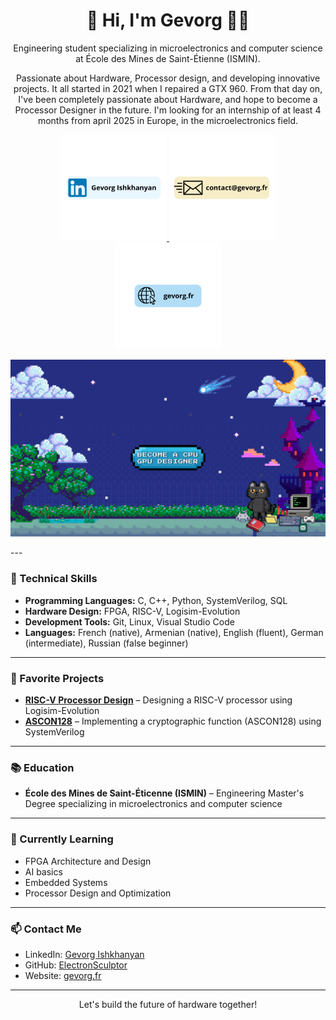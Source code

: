 <h1 align="center">👋 Hi, I'm Gevorg 👨‍💻</h1>

<p align="center">
Engineering student specializing in microelectronics and computer science at École des Mines de Saint-Étienne (ISMIN).
</p>

<p align="center">
  Passionate about Hardware, Processor design, and developing innovative projects.
  It all started in 2021 when I repaired a GTX 960. From that day on, I've been completely passionate about Hardware, and hope to become a Processor Designer in the future.
  I'm looking for an internship of at least 4 months from april 2025 in Europe, in the microelectronics field.

<p align="center">
  <a href="https://www.linkedin.com/in/gevorg-ishkhanyan/">
    <img src="https://github.com/ElectronSculptor/Imagepresentation/blob/main/LinkedIn%20Github.png" width = "170">
  </a>
  <a href="mailto:gevorg.ishkhanyan@etu.emse.fr">
    <img src="https://github.com/ElectronSculptor/Imagepresentation/blob/main/Mail%20GITHUb.png" width="170">
  </a>
  <a href="https://gevorg.fr">
    <img src="https://github.com/ElectronSculptor/Imagepresentation/blob/main/WEB%20github.png" width="170">
  </a>
</p>


</p>
<p align="center">
  <img src= "https://github.com/ElectronSculptor/Imagepresentation/blob/main/Blue%20Pixel%20Coming%20Soon%20Video.gif" />
</p>
---

### 🔧 Technical Skills

- **Programming Languages:** C, C++, Python, SystemVerilog, SQL
- **Hardware Design:** FPGA, RISC-V, Logisim-Evolution
- **Development Tools:** Git, Linux, Visual Studio Code
- **Languages:** French (native), Armenian (native), English (fluent), German (intermediate), Russian (false beginner)

---

### 🚀 Favorite Projects

- **[RISC-V Processor Design](https://github.com/ElectronSculptor/RISC-V-processor-design)** – Designing a RISC-V processor using Logisim-Evolution
- **[ASCON128](https://github.com/ElectronSculptor/GTX-960-Repair)** – Implementing a cryptographic function (ASCON128) using SystemVerilog 

---

### 📚 Education

- **École des Mines de Saint-Éticenne (ISMIN)** – Engineering Master's Degree specializing in microelectronics and computer science

---

### 🌱 Currently Learning

- FPGA Architecture and Design
- AI basics
- Embedded Systems
- Processor Design and Optimization

---

### 📫 Contact Me

- LinkedIn: [Gevorg Ishkhanyan](https://www.linkedin.com/in/gevorg-ishkhanyan/)
- GitHub: [ElectronSculptor](https://github.com/ElectronSculptor)
- Website: [gevorg.fr](https://gevorg.fr)

---

<p align="center">
  Let's build the future of hardware together!
</p>
